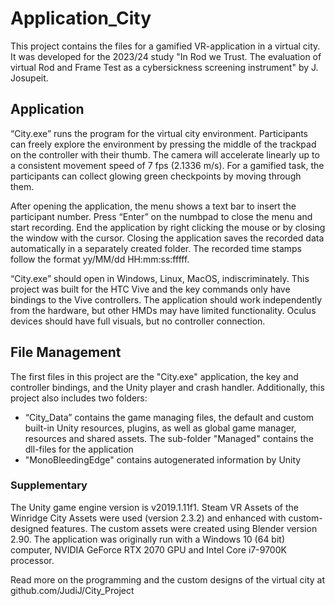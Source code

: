 # Application_City

This project contains the files for a gamified VR-application in a virtual city. It was developed for the 2023/24 study "In Rod we Trust. The evaluation of virtual Rod and Frame Test as a cybersickness screening instrument" by J. Josupeit.

## Application 
“City.exe” runs the program for the virtual city environment. Participants can freely explore the environment by pressing the middle of the trackpad on the controller with their thumb. The camera will accelerate linearly up to a consistent movement speed of 7 fps (2.1336 m/s). For a gamified task, the participants can collect glowing green checkpoints by moving through them. 

After opening the application, the menu shows a text bar to insert the participant number. Press “Enter” on the numbpad to close the menu and start recording. End the application by right clicking the mouse or by closing the window with the cursor. Closing the application saves the recorded data automatically in a separately created folder.
The recorded time stamps follow the format yy/MM/dd HH:mm:ss:fffff.

“City.exe” should open in Windows, Linux, MacOS, indiscriminately. 
This project was built for the HTC Vive and the key commands only have bindings to the Vive controllers. The application should work independently from the hardware, but other HMDs may have limited functionality. Oculus devices should have full visuals, but no controller connection.

## File Management
The first files in this project are the "City.exe" application, the key and controller bindings, and the Unity player and crash handler. Additionally, this project also includes two folders:

- “City_Data” contains the game managing files, the default and custom built-in Unity resources, plugins, as well as global game manager, resources and shared assets. The sub-folder "Managed" contains the dll-files for the application
- "MonoBleedingEdge" contains autogenerated information by Unity

### Supplementary
The Unity game engine version is v2019.1.11f1. Steam VR Assets of the Winridge City Assets were used (version 2.3.2) and enhanced with custom-designed features. The custom assets were created using Blender version 2.90. The application was originally run with a Windows 10 (64 bit) computer, NVIDIA GeForce RTX 2070 GPU and Intel Core i7-9700K processor. 

Read more on the programming and the custom designs of the virtual city at github.com/JudiJ/City_Project
